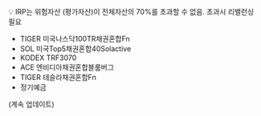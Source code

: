 
💡 IRP는 위험자산 (평가자산)이 전체자산의 70%를 초과할 수 없음. 초과시 리밸런싱 필요

- TIGER 미국나스닥100TR채권혼합Fn
- SOL 미국Top5채권혼합40Solactive
- KODEX TRF3070
- ACE 엔비디아채권혼합블룸버그
- TIGER 테슬라채권혼합Fn
- 정기예금

(계속 업데이트)

